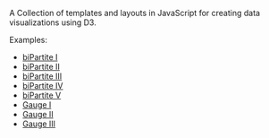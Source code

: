 A Collection of templates and layouts in JavaScript for creating data visualizations using D3.

Examples:

- [biPartite I](http://bl.ocks.org/NPashaP/cd80ab54c52f80c4d84cad0ba9da72c2)
- [biPartite II](http://bl.ocks.org/NPashaP/fcb09e2cddbe104e209f457d44f166ca)
- [biPartite III](http://bl.ocks.org/NPashaP/3ba0031d3d555afca4713e5264455025)
- [biPartite IV](http://bl.ocks.org/NPashaP/cd80ab54c52f80c4d84cad0ba9da72c2)
- [biPartite V](http://bl.ocks.org/NPashaP/5a31486cea3f246c2e7dfd56937aeee0)
- [Gauge I](http://bl.ocks.org/NPashaP/59c2c7483fb61070486835d15c807941)
- [Gauge II](http://bl.ocks.org/NPashaP/fe7110d99cae2bdb322ff329cd36dfa7)
- [Gauge III](http://bl.ocks.org/NPashaP/a9cefa705b63ff4ab2297b855a79f1aa)
